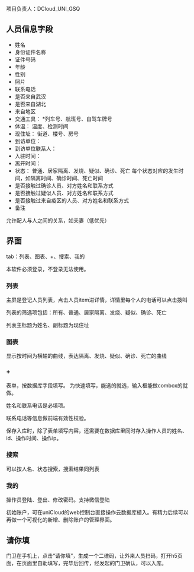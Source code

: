 项目负责人：DCloud_UNI_GSQ

## 人员信息字段


- 姓名
- 身份证件名称
- 证件号码
- 年龄
- 性别
- 照片
- 联系电话
- 是否来自武汉
- 是否来自湖北
- 来自地区
- 交通工具：
    *列车号、航班号、自驾车牌号
- 体温：
	温度、检测时间
- 现住址：
	街道、楼号、房号
- 到访单位：
- 到访单位联系人：
- 入驻时间：
- 离开时间：
- 状态：
	普通、居家隔离、发烧、疑似、确诊、死亡
	每个状态对应的发生时间，如隔离时间、确诊时间、死亡时间
- 是否接触过确诊人员、对方姓名和联系方式
- 是否接触过疑似人员、对方姓名和联系方式
- 是否接触过来自疫区的人员、对方姓名和联系方式
- 备注

允许配人与人之间的关系，如夫妻（低优先）

## 界面
tab：列表、图表、+、搜索、我的

本软件必须登录，不登录无法使用。

### 列表
主屏是登记人员列表，点击人员item进详情，详情里每个人的电话可以点击拨叫

列表的筛选项包括：所有、普通、居家隔离、发烧、疑似、确诊、死亡

列表主标题为姓名、副标题为现住址

<!-- 列表顶端有搜索按钮 -->
### 图表
显示按时间为横轴的曲线，表达隔离、发烧、疑似、确诊、死亡的曲线
### +
表单，按数据库字段填写。
为快速填写，能选的就选，输入框能做combox的就做。

姓名和联系电话是必填项。

联系电话等信息做前端有效性校验。

保存入库时，除了表单填写内容，还需要在数据库里同时存入操作人员的姓名、id、操作时间、操作ip。

### 搜索
可以按人名、状态搜索，搜索结果同列表
### 我的
操作员登陆、登出、修改密码。支持微信登陆

初始账户，可在uniCloud的web控制台直接操作云数据库植入。有精力后续可以再做一个可视化的新增、删除账户的管理界面。

## 请你填
门卫在手机上，点击“请你填”，生成一个二维码，让外来人员扫码，打开h5页面，在页面里自助填写，完毕后回传，经发起的门卫确认，可以入库。